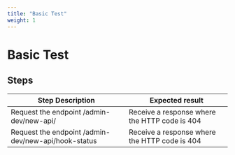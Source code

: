 ```yaml
---
title: "Basic Test"
weight: 1
---
```


# Basic Test
## Steps
| Step Description | Expected result |
| ----- | ----- |
| Request the endpoint /admin-dev/new-api/ | Receive a response where the HTTP code is 404 |
| Request the endpoint /admin-dev/new-api/hook-status | Receive a response where the HTTP code is 404 |
